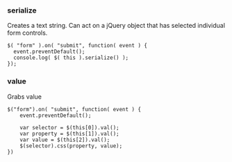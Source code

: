 ### serialize
Creates a text string. Can act on a jQuery object that has selected individual form controls. 

	$( "form" ).on( "submit", function( event ) {
	  event.preventDefault();
	  console.log( $( this ).serialize() );
	});

### value 
Grabs value 

	$("form").on( "submit", function( event ) {
		event.preventDefault();

		var selector = $(this[0]).val();
		var property = $(this[1]).val();
		var value = $(this[2]).val();
		$(selector).css(property, value);
	})